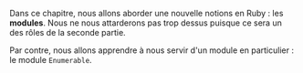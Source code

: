 Dans ce chapitre, nous allons aborder une nouvelle notions en Ruby : les **modules**. 
Nous ne nous attarderons pas trop dessus puisque ce sera un des rôles de la seconde partie.

Par contre, nous allons apprendre à nous servir d'un module en particulier : le module `Enumerable`.